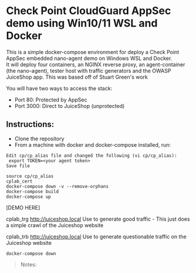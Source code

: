 # Check Point CloudGuard AppSec demo using Win10/11 WSL and Docker
 
 This is a simple docker-compose environment for deploy a Check Point AppSec embedded nano-agent demo on Windows WSL and Docker.  
 It will deploy four containers, an NGINX reverse proxy, an agent-container (the nano-agent), tester host with traffic generators and the OWASP JuiceShop app.
 This was based off of Stuart Green's work

You will have two ways to access the stack:  
* Port 80: Protected by AppSec  
* Port 3000: Direct to JuiceShop (unprotected)  
  
## Instructions:
 
* Clone the repository
* From a machine with docker and docker-compose installed, run:  
```
Edit cp/cp_alias file and changed the following (vi cp/cp_alias):
 export TOKEN=<your agent token>
Save file

source cp/cp_alias
cplab_cert 
docker-compose down -v --remove-orphans
docker-compose build
docker-compose up
```
[DEMO HERE]

cplab_trg http://juiceshop.local   Use to generate good traffic 
                                   - This just does a simple crawl of the Juiceshop website

cplab_trb http://juiceshop.local   Use to generate questionable traffic on the Juiceshop website

```
docker-compose down
```
 


> Notes: 
 
